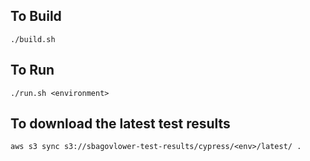 ## To Build
`./build.sh`

## To Run
`./run.sh <environment>`

## To download the latest test results
`aws s3 sync s3://sbagovlower-test-results/cypress/<env>/latest/ .`

